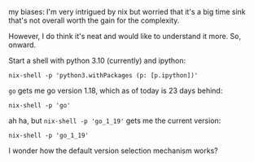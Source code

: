 my biases: I'm very intrigued by nix but worried that it's a big time sink that's not overall worth the gain for the complexity.

However, I do think it's neat and would like to understand it more. So, onward.

Start a shell with python 3.10 (currently) and ipython:

```
nix-shell -p 'python3.withPackages (p: [p.ipython])'
```

`go` gets me go version 1.18, which as of today is 23 days behind:

```
nix-shell -p 'go'
```

ah ha, but `nix-shell -p 'go_1_19'` gets me the current version:

```
nix-shell -p 'go_1_19'
```

I wonder how the default version selection mechanism works?